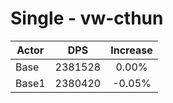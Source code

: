 # Single - vw-cthun
| Actor | DPS | Increase |
|---|:---:|:---:|
|Base|2381528|0.00%|
|Base1|2380420|-0.05%|
